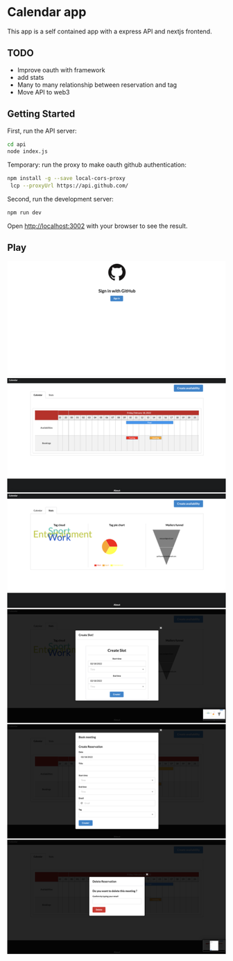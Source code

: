 # Calendar app
This app is a self contained app with a express API and nextjs frontend. 

## TODO
- Improve oauth with framework
- add stats
- Many to many relationship between reservation and tag
- Move API to web3

## Getting Started

First, run the API server: 
```bash
cd api
node index.js
```

Temporary: run the proxy to make oauth github authentication: 
```bash
npm install -g --save local-cors-proxy
 lcp --proxyUrl https://api.github.com/
```

Second, run the development server:

```bash
npm run dev
```


Open [http://localhost:3002](http://localhost:3002) with your browser to see the result.

## Play
![Alt text](public/app/signin.png?raw=true "Signin")
![Alt text](public/app/calendar.png?raw=true "Calendar")
![Alt text](public/app/stats.png?raw=true "stats")
![Alt text](public/app/createslot.png?raw=true "slot")
![Alt text](public/app/createresa.png?raw=true "createresa")
![Alt text](public/app/deleteresa.png?raw=true "deleteresa")

